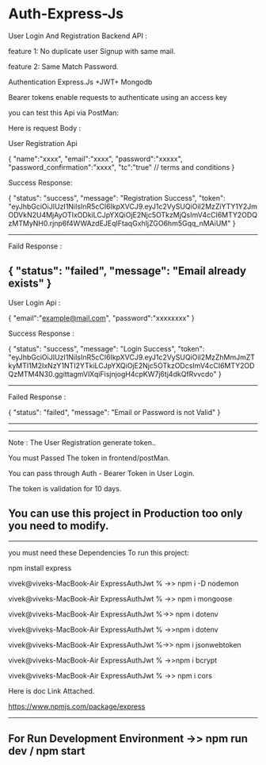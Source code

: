 # Auth-Express-Js

User Login And Registration Backend API :

feature 1: No duplicate user Signup with same mail.

feature 2: Same Match Password.

Authentication Express.Js +JWT+ Mongodb

Bearer tokens enable requests to authenticate using an access key

you can test this Api via PostMan:

Here is request Body :

User  Registration Api 

{
    "name":"xxxx",
    "email":"xxxx",
    "password":"xxxxx",
    "password_confirmation":"xxxx",
    "tc":"true" // terms and conditions
}

Success Response:

{
  "status": "success",
  "message": "Registration Success",
  "token": "eyJhbGciOiJIUzI1NiIsInR5cCI6IkpXVCJ9.eyJ1c2VySUQiOiI2MzZiYTY1Y2JmODVkN2U4MjAyOTIxODkiLCJpYXQiOjE2Njc5OTkzMjQsImV4cCI6MTY2ODQzMTMyNH0.rjnp6f4WWAzdEJEqIFtaqGxhIjZGO6hm5Gqq_nMAiUM"
}

-------------------------------------------------------------------------------------------------------------------------------------------------------------------------------------------------------------------------------------------------------------------------------------------------------------------

Faild Response :


{
    "status": "failed",
    "message": "Email already exists"
}
--------------------------------------------------------------------------------------------------------------------------------------------------------------------------------------------------------------------------------------------------------------------------------------------------------------------

User Login Api : 


{
    "email":"example@mail.com",
    "password":"xxxxxxxx"
}


Success Response :

{
    "status": "success",
    "message": "Login Success",
    "token": "eyJhbGciOiJIUzI1NiIsInR5cCI6IkpXVCJ9.eyJ1c2VySUQiOiI2MzZhMmJmZTkyMTI1M2IxNzY1NTI2YTkiLCJpYXQiOjE2Njc5OTkzODcsImV4cCI6MTY2ODQzMTM4N30.ggittagmVlXqiFisjnjogH4cpKW7j6tj4dkQfRvvcdo"
}

--------------------------------------------------------------------------------------------------------------------------------------------------------------------------------------------------------------------------------------------------------------------------------------------------------------------
Failed Response :


{
    "status": "failed",
    "message": "Email or Password is not Valid"
}



----------------------------------------------------------------------------------------------------------------------------------------------------------
----------------------------------------------------------------------------------------------------------------------------------------------------------

Note : The User Registration generate token..

You must Passed The token in frontend/postMan.

You can pass through Auth - Bearer Token in User Login.

The token is validation for 10 days.

You can use this project in Production too only you need to modify.
----------------------------------------------------------------------------------------------------------------------------------------------------------

----------------------------------------------------------------------------------------------------------------------------------------------------------
you must need these Dependencies To run this project:

 npm install express
 
 
vivek@viveks-MacBook-Air ExpressAuthJwt % ->> npm i -D nodemon

vivek@viveks-MacBook-Air ExpressAuthJwt % ->> npm i mongoose

vivek@viveks-MacBook-Air ExpressAuthJwt %->> npm i dotenv

vivek@viveks-MacBook-Air ExpressAuthJwt % ->>npm i dotenv

vivek@viveks-MacBook-Air ExpressAuthJwt %->> npm i jsonwebtoken

vivek@viveks-MacBook-Air ExpressAuthJwt % ->>npm i bcrypt

vivek@viveks-MacBook-Air ExpressAuthJwt % ->> npm i cors

Here is doc Link  Attached.

https://www.npmjs.com/package/express

----------------------------------------------------------------------------------------------------------------------------------------------------------
 For Run Development Environment ->> npm run dev / npm start
-----------------------------------------------------------------------------------------------------------------------------------------------------------
